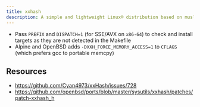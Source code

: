 ```yaml
---
title: xxhash
description: A simple and lightweight Linux® distribution based on musl libc and toybox
---
```


- Pass `PREFIX` and `DISPATCH=1` (for SSE/AVX on `x86-64`) to check and install targets as they are not detected in the Makefile
- Alpine and OpenBSD adds `-DXXH_FORCE_MEMORY_ACCESS=1` to `CFLAGS` (which prefers gcc to portable memcpy)

## Resources
- https://github.com/Cyan4973/xxHash/issues/728
- https://github.com/openbsd/ports/blob/master/sysutils/xxhash/patches/patch-xxhash_h
